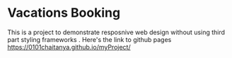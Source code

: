 # Vacations Booking
This is a project to demonstrate resposnive web design without using third part styling frameworks .
Here's the link to github pages https://0101chaitanya.github.io/myProject/
